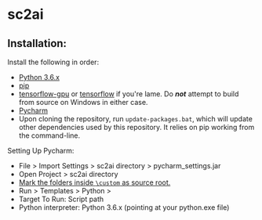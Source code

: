 # sc2ai

## Installation:
Install the following in order:
* [Python 3.6.x](https://www.python.org/downloads/)
* [pip](https://pip.pypa.io/en/stable/installing/)
* [tensorflow-gpu](https://www.tensorflow.org/install/gpu) or [tensorflow](https://www.tensorflow.org/install/pip) if you're lame. Do **_not_** attempt to build from source on Windows in either case.
* [Pycharm](https://www.jetbrains.com/pycharm/download/#section=windows)
* Upon cloning the repository, run `update-packages.bat`, which will update other dependencies used by this repository. It relies on pip working from the command-line.

Setting Up Pycharm:
* File > Import Settings > sc2ai directory > pycharm_settings.jar
* Open Project > sc2ai directory
* [Mark the folders inside `\custom` as source root.](https://stackoverflow.com/questions/31432976/pycharm-not-recognizing-packages-even-when-init-py-exits)
* Run > Templates > Python > 
 * Target To Run: Script path
 * Python interpreter: Python 3.6.x (pointing at your python.exe file)
